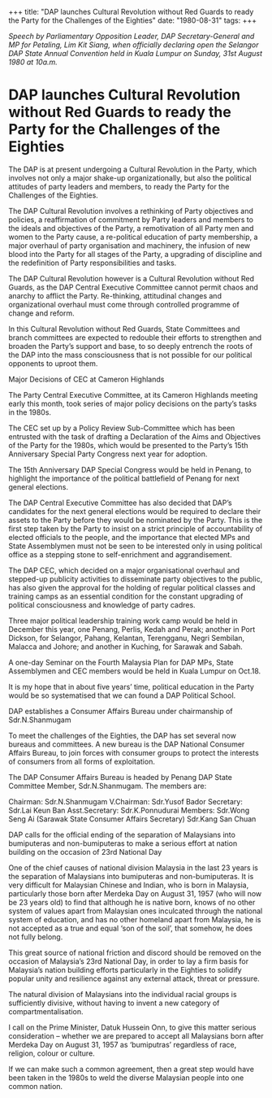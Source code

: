 +++ 
title: "DAP launches Cultural Revolution without Red Guards to ready the Party for the Challenges of the Eighties"
date: "1980-08-31"
tags:
+++

_Speech by Parliamentary Opposition Leader, DAP Secretary-General and MP for Petaling, Lim Kit Siang, when officially declaring open the Selangor DAP State Annual Convention held in Kuala Lumpur on Sunday, 31st August 1980 at 10a.m._

# DAP launches Cultural Revolution without Red Guards to ready the Party for the Challenges of the Eighties

The DAP is at present undergoing a Cultural Revolution in the Party, which involves not only a major shake-up organizationally, but also the political attitudes of party leaders and members, to ready the Party for the Challenges of the Eighties.</u>

The DAP Cultural Revolution involves a rethinking of Party objectives and policies, a reaffirmation of commitment by Party leaders and members to the ideals and objectives of the Party, a remotivation of all Party men and women to the Party cause, a re-political education of party membership, a major overhaul of party organisation and machinery, the infusion of new blood into the Party for all stages of the Party, a upgrading of discipline and the redefinition of Party responsibilities and tasks.

The DAP Cultural Revolution however is a Cultural Revolution without Red Guards, as the DAP Central Executive Committee cannot permit chaos and anarchy to afflict the Party. Re-thinking, attitudinal changes and organizational overhaul must come through controlled programme of change and reform.

In this Cultural Revolution without Red Guards, State Committees and branch committees are expected to redouble their efforts to strengthen and broaden the Party’s support and base, to so deeply entrench the roots of the DAP into the mass consciousness that is not possible for our political opponents to uproot them.

Major Decisions of CEC at Cameron Highlands  

The Party Central Executive Committee, at its Cameron Highlands meeting early this month, took series of major policy decisions on the party’s tasks in the 1980s.

The CEC set up by a Policy Review Sub-Committee which has been entrusted with the task of drafting a Declaration of the Aims and Objectives of the Party for the 1980s, which would be presented to the Party’s 15th Anniversary Special Party Congress next year for adoption.

The 15th Anniversary DAP Special Congress would be held in Penang, to highlight the importance of the political battlefield of Penang for next general elections.

The DAP Central Executive Committee has also decided that DAP’s candidates for the next general elections would be required to declare their assets to the Party before they would be nominated by the Party. This is the first step taken by the Party to insist on a strict principle of accountability of elected officials to the people, and the importance that elected MPs and State Assemblymen must not be seen to be interested only in using political office as a stepping stone to self-enrichment and aggrandisement.

The DAP CEC, which decided on a major organisational overhaul and stepped-up publicity activities to disseminate party objectives to the public, has also given the approval for the holding of regular political classes and training camps as an essential condition for the constant upgrading of political consciousness and knowledge of party cadres.

Three major political leadership training work camp would be held in December this year, one Penang, Perlis, Kedah and Perak; another in Port Dickson, for Selangor, Pahang, Kelantan, Terengganu, Negri Sembilan, Malacca and Johore; and another in Kuching, for Sarawak and Sabah.

A one-day Seminar on the Fourth Malaysia Plan for DAP MPs, State Assemblymen and CEC members would be held in Kuala Lumpur on Oct.18.

It is my hope that in about five years’ time, political education in the Party would be so systematised that we can found a DAP Political School.

DAP establishes a Consumer Affairs Bureau under chairmanship of Sdr.N.Shanmugam  

To meet the challenges of the Eighties, the DAP has set several now bureaus and committees. A new bureau is the DAP National Consumer Affairs Bureau, to join forces with consumer groups to protect the interests of consumers from all forms of exploitation.

The DAP Consumer Affairs Bureau is headed by Penang DAP State Committee Member, Sdr.N.Shanmugam. The members are:

Chairman: 	Sdr.N.Shanmugam
V.Chairman: 	Sdr.Yusof Bador
Secretary: 	Sdr.Lai Keun Ban
Asst.Secretary: 	Sdr.K.Ponnudurai
Members: 	Sdr.Wong Seng Ai (Sarawak State Consumer Affairs Secretary)
		Sdr.Kang San Chuan

DAP calls for the official ending of the separation of Malaysians into bumiputeras and non-bumiputeras to make a serious effort at nation building on the occasion of 23rd National Day

One of the chief causes of national division Malaysia in the last 23 years is the separation of Malaysians into bumiputeras and non-bumiputeras. It is very difficult for Malaysian Chinese and Indian, who is born in Malaysia, particularly those born after Merdeka Day on August 31, 1957 (who will now be 23 years old) to find that although he is native born, knows of no other system of values apart from Malaysian ones inculcated through the national system of education, and has no other homeland apart from Malaysia, he is not accepted as a true and equal ‘son of the soil’, that somehow, he does not fully belong. 

This great source of national friction and discord should be removed on the occasion of Malaysia’s 23rd National Day, in order to lay a firm basis for Malaysia’s nation building efforts particularly in the Eighties to solidify popular unity and resilience against any external attack, threat or pressure.

The natural division of Malaysians into the individual racial groups is sufficiently divisive, without having to invent a new category of compartmentalisation.

I call on the Prime Minister, Datuk Hussein Onn, to give this matter serious consideration – whether we are prepared to accept all Malaysians born after Merdeka Day on August 31, 1957 as ‘bumiputras’ regardless of  race, religion, colour or culture.

If we can make such a common agreement, then a great step would have been taken in the 1980s to weld the diverse Malaysian people into one common nation.
 
